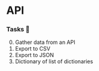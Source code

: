 # API


### Tasks 📃
0. Gather data from an API
1. Export to CSV
2. Export to JSON
3. Dictionary of list of dictionaries
